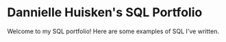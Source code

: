 # Dannielle Huisken's SQL Portfolio

Welcome to my SQL portfolio! Here are some examples of SQL I've written. 
